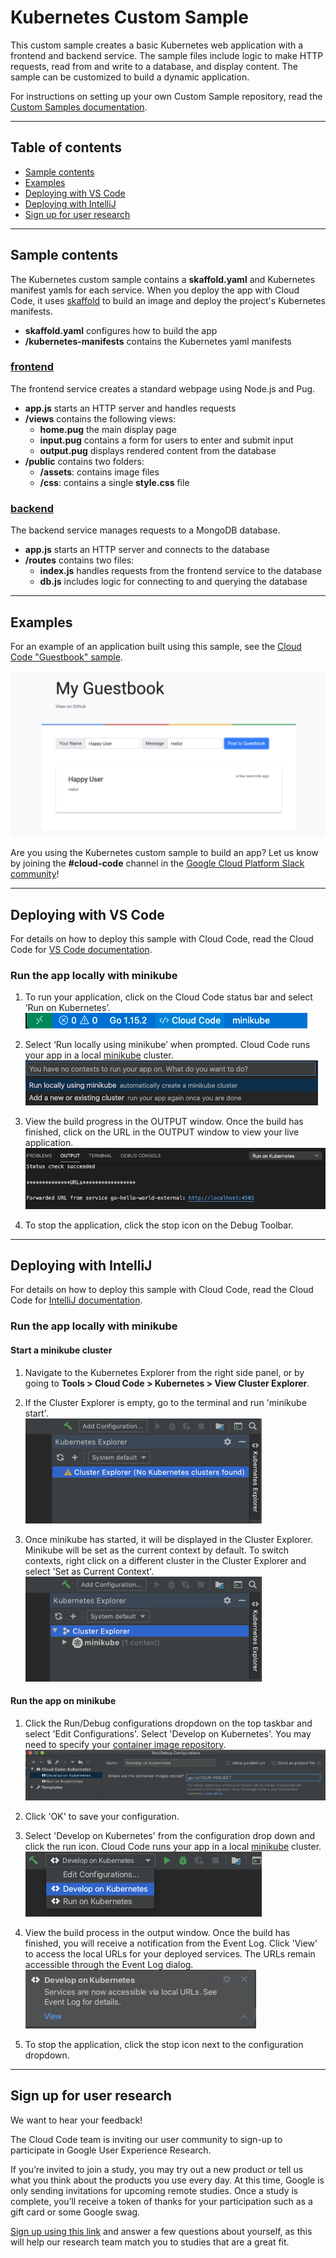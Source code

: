 # Kubernetes Custom Sample

This custom sample creates a basic Kubernetes web application with a frontend and backend service. The sample files include logic to make HTTP requests, read from and write to a database, and display content. The sample can be customized to build a dynamic application.

For instructions on setting up your own Custom Sample repository, read the [Custom Samples documentation](https://cloud.google.com/code/docs/vscode/set-up-template-repo?utm_source=ext&utm_medium=partner&utm_campaign=CDR_kri_gcp_cloudcodereadmes_012521&utm_content=-).


---

## Table of contents
- [Sample contents](#sample-contents)
- [Examples](#examples)
- [Deploying with VS Code](#deploying-with-vs-code)
- [Deploying with IntelliJ](#deploying-with-intellij)
- [Sign up for user research](#sign-up-for-user-research)

---

## Sample contents

The Kubernetes custom sample contains a **skaffold.yaml** and Kubernetes manifest yamls for each service. When you deploy the app with Cloud Code, it uses [skaffold](https://skaffold.dev/docs/) to build an image and deploy the project's Kubernetes manifests.

- **skaffold.yaml** configures how to build the app
- **/kubernetes-manifests** contains the Kubernetes yaml manifests

### [frontend](./src/frontend)

The frontend service creates a standard webpage using Node.js and Pug.

- **app.js** starts an HTTP server and handles requests
- **/views** contains the following views:
  - **home.pug** the main display page
  - **input.pug** contains a form for users to enter and submit input
  - **output.pug** displays rendered content from the database
- **/public** contains two folders:
    - **/assets**: contains image files
    - **/css**: contains a single **style.css** file

### [backend](./src/backend)

The backend service manages requests to a MongoDB database.

- **app.js** starts an HTTP server and connects to the database
- **/routes** contains two files:
  - **index.js** handles requests from the frontend service to the database
  - **db.js** includes logic for connecting to and querying the database

---

## Examples

For an example of an application built using this sample, see the [Cloud Code "Guestbook" sample](https://github.com/GoogleCloudPlatform/cloud-code-samples/tree/master/nodejs/nodejs-guestbook).

![Guestbook display](./img/my-guestbook.png)

Are you using the Kubernetes custom sample to build an app? Let us know by joining the **#cloud-code** channel in the [Google Cloud Platform Slack community](https://join.slack.com/t/googlecloud-community/shared_invite/zt-erdf4ity-8ZMUQ18DYV~5hkbZ~gCswg)!

---

## Deploying with VS Code

For details on how to deploy this sample with Cloud Code, read the Cloud Code for [VS Code documentation](https://cloud.google.com/code/docs/vscode/quickstart-local-dev?utm_source=ext&utm_medium=partner&utm_campaign=CDR_kri_gcp_cloudcodereadmes_012521&utm_content=-).

### Run the app locally with minikube

1. To run your application, click on the Cloud Code status bar and select ‘Run on Kubernetes’.  
![Status Bar](./img/status-bar.png) 

2. Select ‘Run locally using minikube’ when prompted. Cloud Code runs your app in a local [minikube](https://minikube.sigs.k8s.io/docs/start/) cluster.  
![Create K8s cluster](./img/create-k8s-cluster.png)

3. View the build progress in the OUTPUT window. Once the build has finished, click on the URL in the OUTPUT window to view your live application.  
![Output view](./img/kubernetes-url.png)

4.  To stop the application, click the stop icon on the Debug Toolbar.

---

## Deploying with IntelliJ

For details on how to deploy this sample with Cloud Code, read the Cloud Code for [IntelliJ documentation](https://cloud.google.com/code/docs/intellij/quickstart-k8s?utm_source=ext&utm_medium=partner&utm_campaign=CDR_kri_gcp_cloudcodereadmes_012521&utm_content=-).

### Run the app locally with minikube

#### Start a minikube cluster
1. Navigate to the Kubernetes Explorer from the right side panel, or by going to **Tools > Cloud Code > Kubernetes > View Cluster Explorer**. 

2. If the Cluster Explorer is empty, go to the terminal and run 'minikube start'.  
![Empty Cluster Explorer](./img/k8s-explorer-empty.png)

3. Once minikube has started, it will be displayed in the Cluster Explorer. Minikube will be set as the current context by default. To switch contexts, right click on a different cluster in the Cluster Explorer and select 'Set as Current Context'.  
![Cluster Explorer with minikube](./img/k8s-explorer-full.png)


#### Run the app on minikube
1. Click the Run/Debug configurations dropdown on the top taskbar and select 'Edit Configurations'. Select 'Develop on Kubernetes'. You may need to specify your [container image repository](https://cloud.google.com/code/docs/intellij/configuring-container-image-settings?utm_source=ext&utm_medium=partner&utm_campaign=CDR_kri_gcp_cloudcodereadmes_012521&utm_content=-).  
![Develop on K8s configuration](./img/image-repo.png)

2. Click 'OK' to save your configuration. 

3. Select 'Develop on Kubernetes' from the configuration drop down and click the run icon. Cloud Code runs your app in a local [minikube](ttps://minikube.sigs.k8s.io/docs/start/) cluster.  
![Deploy config dropdown](./img/deploy-config.png)

4. View the build process in the output window. Once the build has finished, you will receive a notification from the Event Log. Click 'View' to access the local URLs for your deployed services. The URLs remain accessible through the Event Log dialog.  
![Event log view](./img/deploy-success.png)

5.  To stop the application, click the stop icon next to the configuration dropdown.

---

## Sign up for user research

We want to hear your feedback!

The Cloud Code team is inviting our user community to sign-up to participate in Google User Experience Research. 

If you’re invited to join a study, you may try out a new product or tell us what you think about the products you use every day. At this time, Google is only sending invitations for upcoming remote studies. Once a study is complete, you’ll receive a token of thanks for your participation such as a gift card or some Google swag. 

[Sign up using this link](https://google.qualtrics.com/jfe/form/SV_4Me7SiMewdvVYhL?reserved=1&utm_source=In-product&Q_Language=en&utm_medium=own_prd&utm_campaign=Q1&productTag=clou&campaignDate=January2021&referral_code=UXbT481079) and answer a few questions about yourself, as this will help our research team match you to studies that are a great fit.
